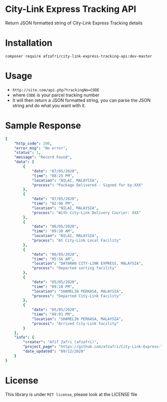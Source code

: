 # City-Link Express Tracking API
Return JSON formatted string of City-Link Express Tracking details

# Installation
```composer require afzafri/city-link-express-tracking-api:dev-master```

# Usage
- ```http://site.com/api.php?trackingNo=CODE```
- where ```CODE``` is your parcel tracking number
- It will then return a JSON formatted string, you can parse the JSON string and do what you want with it.

# Sample Response
```yaml
{
    "http_code": 200,
    "error_msg": "No error",
    "status": 1,
    "message": "Record Found",
    "data": [
        {
            "date": "07/05/2020",
            "time": "08:25 PM",
            "location": "NILAI, MALAYSIA",
            "process": "Package Delivered - Signed for by:XXX"
        },
        {
            "date": "07/05/2020",
            "time": "02:06 PM",
            "location": "NILAI, MALAYSIA",
            "process": "With City-Link Delivery Courier: XXX"
        },
        {
            "date": "06/05/2020",
            "time": "09:38 AM",
            "location": "NILAI, MALAYSIA",
            "process": "At City-Link Local Facility"
        },
        {
            "date": "06/05/2020",
            "time": "05:56 AM",
            "location": "DATARAN CITY-LINK EXPRESS, MALAYSIA",
            "process": "Departed sorting facility"
        },
        {
            "date": "05/05/2020",
            "time": "09:18 PM",
            "location": "SHAMELIN PERKASA, MALAYSIA",
            "process": "Departed City-Link Facility"
        },
        {
            "date": "05/05/2020",
            "time": "09:01 PM",
            "location": "SHAMELIN PERKASA, MALAYSIA",
            "process": "Arrived City-Link Facility"
        }
    ],
    "info": {
        "creator": "Afif Zafri (afzafri)",
        "project_page": "https://github.com/afzafri/City-Link-Express-Tracking-API",
        "date_updated": "09/12/2020"
    }
}
```

# License
This library is under ```MIT license```, please look at the LICENSE file
